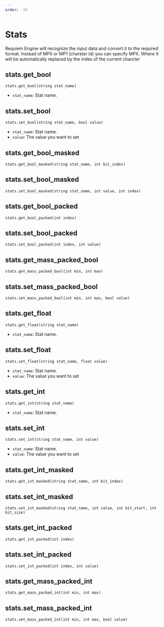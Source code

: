 ```yaml
---
order: -15
---
```


# Stats

Requiem Engine will recognize the input data and convert it to the required format.
Instead of MP0 or MP1 (charster id) you can specify MPX. Where X will be automatically replaced by the index of the current charcter 
## stats.get_bool

`stats.get_bool(string stat_name)`
* `stat_name`: Stat name.

## stats.set_bool

`stats.set_bool(string stat_name, bool value)`
* `stat_name`: Stat name.
* `value`: The value you want to set

## stats.get_bool_masked

`stats.get_bool_masked(string stat_name, int bit_index)`

## stats.set_bool_masked

`stats.set_bool_masked(string stat_name, int value, int index)`

## stats.get_bool_packed

`stats.get_bool_packed(int index)`

## stats.set_bool_packed

`stats.set_bool_packed(int index, int value)`

## stats.get_mass_packed_bool

`stats.get_mass_packed_bool(int min, int max)`

## stats.set_mass_packed_bool

`stats.set_mass_packed_bool(int min, int max, bool value)`

## stats.get_float

`stats.get_float(string stat_name)`
* `stat_name`: Stat name.

## stats.set_float

`stats.set_float(string stat_name, float value)`
* `stat_name`: Stat name.
* `value`: The value you want to set

## stats.get_int

`stats.get_int(string stat_name)`
* `stat_name`: Stat name.

## stats.set_int

`stats.set_int(string stat_name, int value)`
* `stat_name`: Stat name.
* `value`: The value you want to set

## stats.get_int_masked

`stats.get_int_masked(string stat_name, int bit_index)`

## stats.set_int_masked

`stats.set_int_masked(string stat_name, int value, int bit_start, int bit_size)`

## stats.get_int_packed

`stats.get_int_packed(int index)`

## stats.set_int_packed

`stats.set_int_packed(int index, int value)`

## stats.get_mass_packed_int

`stats.get_mass_packed_int(int min, int max)`

## stats.set_mass_packed_int

`stats.set_mass_packed_int(int min, int max, bool value)`